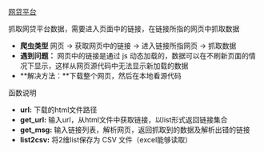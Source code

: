 [网贷平台](http://shuju.wdzj.com/problem-1.html)

抓取网贷平台数据，需要进入页面中的链接，在链接所指的网页中抓取数据
- **爬虫类型**
网页 -> 获取网页中的链接 -> 进入链接所指网页 -> 抓取数据
- **遇到问题：** 网页中的链接是通过 js 动态加载的，数据可以在不刷新页面的情况下显示，这样从网页源代码中无法显示新加载的数据
- **解决方法：**下载整个网页，然后在本地看源代码

函数说明
- **url:** 下载的html文件路径
- **get_url:** 输入url，从html文件中获取链接，以list形式返回链接集合
- **get_msg:** 输入链接列表，解析网页，返回抓取到的数据及解析出错的链接
- **list2csv:** 将2维list保存为 CSV 文件（excel能够读取）
